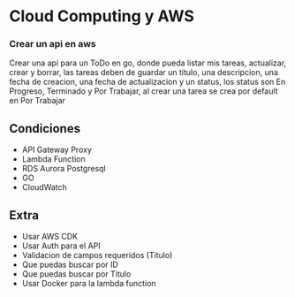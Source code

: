 # Cloud Computing y AWS
### Crear un api en aws

Crear una api para un ToDo en go, donde pueda listar mis tareas, actualizar, crear y borrar, las tareas deben de guardar un titulo, una descripcion, una fecha de creacion, una fecha de actualizacion y un status, los status son En Progreso, Terminado y Por Trabajar, al crear una tarea se crea por default en Por Trabajar

## Condiciones
- API Gateway Proxy
- Lambda Function
- RDS Aurora Postgresql
- GO
- CloudWatch

## Extra
- Usar AWS CDK
- Usar Auth para el API
- Validacion de campos requeridos (Titulo)
- Que puedas buscar por ID
- Que puedas buscar por Titulo
- Usar Docker para la lambda function
